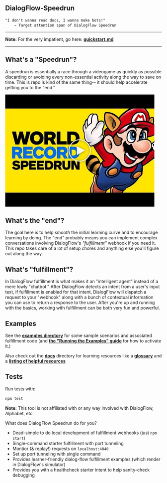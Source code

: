 ## DialogFlow-Speedrun

```
"I don't wanna read docs, I wanna make bots!"
    ~ Target attention span of DialogFlow Speedrun
```

-----

**Note:** For the very impatient, go here: **[quickstart.md](./docs/quickstart.md)**

------

## What's a "Speedrun"?

A speedrun is essentially a race through a videogame as quickly as possible discarding or avoiding every non-essential activity along the way to save on time. This is repo is kind of the same thing-- it should help accelerate getting you to the "end." 

[![speedrun](./assets/yt_thumbnail_play.png)](http://www.youtube.com/watch?v=tmnMq2Hw72w "Speed Run")

## What's the "end"?

The goal here is to help *smooth* the initial learning curve and to encourage learning by doing. The "end" probably means you can implement complex conversations involving DialogFlow's *"fulfillment"* webhook if you need it. This repo takes care of a lot of setup chores and anything else you'll figure out along the way.

## What's "fulfillment"?

In DialogFlow fulfillment is what makes it an "intelligent agent" instead of a mere lowly "chatbot." After DialogFlow detects an intent from a user's input text, if fulfillment is enabled for that intent, DialogFlow will dispatch a request to your "webhook" along with a bunch of contextual information you can use to return a response to the user. After you're up and running with the basics, working with fulfillment can be both very fun and powerful.

## Examples

See the **[examples directory](./examples)** for some sample scenarios and associated fulfillment code (and **[the "Running the Examples" guide](./docs/running_the_examples.md)** for how to activate it.)

Also check out the **[docs](./docs/README.md)** directory for learning resources like a **[glossary](./docs/glossary.md)** and a **[listing of helpful resources](./docs/resources.md)**


## Tests

Run tests with:

```sh
npm test
```

**Note:** This tool is not affiliated with or any way involved with DialogFlow, Alphabet, etc



What does DialogFlow Speedrun do for you?

- Dead-simple to do local development of fulfillment webhooks (just ```npm start```)
- Single-command starter fulfillment with port tunneling 
- Montior (& replay!) requests on ```localhost:4040```
- Set up port tunneling with single command
- Provides learner-friendly dialog-flow fulfillment examples (which render in DialogFlow's simulator)
- Provides you with a healthcheck starter intent to help sanity-check debugging
